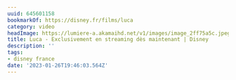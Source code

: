 ```yaml
---
uuid: 645601158
bookmarkOf: https://disney.fr/films/luca
category: video
headImage: https://lumiere-a.akamaihd.net/v1/images/image_2ff75a5c.jpeg?region=0%2C0%2C540%2C810
title: Luca - Exclusivement en streaming dès maintenant | Disney
description: ''
tags:
- disney france
date: '2023-01-26T19:46:03.564Z'
---
```




